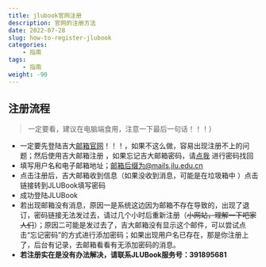 ```yaml
---
title: jlubook官网注册
description: 官网的注册方法
date: 2022-07-28  
slug: how-to-register-jlubook
categories:
    - 指南
tags: 
    - 指南
weight: -90
---
```


## 注册流程

> 一定要看，建议在电脑端食用，注意一下最后一句话！！！）

- 一定要先登陆吉大[邮箱官网](https://mails.jlu.edu.cn)！！！，如果不这么做，容易出现注册不上的问题；然后使用吉大邮箱注册 ，如果忘记吉大邮箱密码，请[点我](https://ehall.jlu.edu.cn/sso/user/forgot#/) 进行密码找回
- 填写用户名和电子邮箱地址；邮箱后缀为@mails.jlu.edu.cn
- 点击注册后，吉大邮箱收到信息（如果没收到消息，可能是在垃圾箱中 ）点击链接转到JLUBook填写密码
- 成功登陆JLUBook
- 若出现邮箱没有消息，原因一是系统这边因为邮箱不存在导致的，出现了退订，密码链接无法发过去，请过几个小时后重新注册（~~小网站，理解一下吧家人们~~）；原因二可能是发过去了，吉大邮箱没有显示这个邮件，可以尝试点击“忘记密码”的方式进行添加密码；如果出现用户名已存在，那是你注册上了，后台有记录，去邮箱看看有无添加密码的消息。
- **若注册实在是没有办法解决，请联系JLUBook服务号：391895681**
